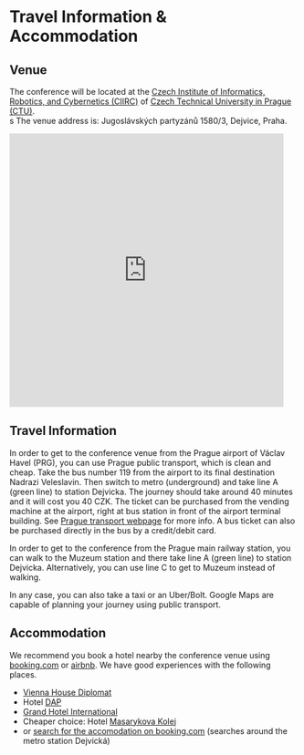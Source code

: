 # Travel Information &amp; Accommodation

## Venue

The conference will be located at the <a href="http://ciirc.cvut.cz/">Czech Institute of Informatics, Robotics, and Cybernetics (CIIRC)</a> of <a href="http://www.cvut.cz">Czech Technical University in Prague (CTU)</a>.  
s
The venue address is: Jugoslávských partyzánů 1580/3, Dejvice, Praha.

<p><div><iframe src="https://www.google.com/maps/embed?pb=!1m18!1m12!1m3!1d1279.5416994861462!2d14.393923821572495!3d50.103445927619916!2m3!1f0!2f0!3f0!3m2!1i1024!2i768!4f13.1!3m3!1m2!1s0x0%3A0x72d5d7faff1cb933!2s%C4%8Cesk%C3%BD+institut+informatiky%2C+robotiky+a+kybernetiky!5e0!3m2!1scs!2scz!4v1508487103659" width="480" height="480" frameborder="0" style="border:0" allowfullscreen></iframe></div>
</p>


## Travel Information

In order to get to the conference venue from the Prague airport of Václav Havel
(PRG), you can use Prague public transport, which is clean and cheap.  Take the bus
number 119 from the airport to its final destination Nadrazi Veleslavin.  Then
switch to metro (underground) and take line A (green line) to station Dejvicka.
The journey should take around 40 minutes and it will cost you 40 CZK.  The
ticket can be purchased from the vending machine at the airport, right at bus
station in front of the airport terminal building.  See <a
href="https://pid.cz/en/for-tourists/what-ticket-should-i-use/">Prague
transport webpage</a> for more info.
A bus ticket can also be purchased directly in the bus by a credit/debit card.

In order to get to the conference from the Prague main railway station, you can
walk to the Muzeum station and there take line A (green line) to station
Dejvicka. Alternatively, you can use line C to get to Muzeum instead of walking.

In any case, you can also take a taxi or an Uber/Bolt. Google Maps are capable of
planning your journey using public transport.

## Accommodation

We recommend you book a hotel nearby the conference venue using <a href="http://booking.com">booking.com</a> or <a href="http://www.airbnb.com">airbnb</a>.
We have good experiences with the following places.

* <a href="https://www.booking.com/hotel/cz/vienna-house-diplomat-prague.html?aid=304142;label=gen173nr-1FCAEoggI46AdIM1gEaDqIAQGYATG4ARnIAQ_YAQHoAQH4AQKIAgGoAgO4AonpxeYFwAIB;sid=061fa145f43fcd2eaea1aa47d21bc966;atlas_src=sr_iw_btn;checkin=2019-07-07;checkout=2019-07-12;dist=0;from_map_sr=1;group_adults=1;group_children=0;highlighted_blocks=7701219_91461837_1_1_0;no_rooms=1;room1=A;sb_price_type=total;type=total;ucfs=1&">Vienna House Diplomat</a>
* Hotel <a href="https://www.booking.com/hotel/cz/dap.html?aid=304142;label=gen173nr-1FCAEoggI46AdIM1gEaDqIAQGYATG4ARnIAQ_YAQHoAQH4AQKIAgGoAgO4AonpxeYFwAIB;sid=061fa145f43fcd2eaea1aa47d21bc966;atlas_src=sr_iw_btn;checkin=2019-07-07;checkout=2019-07-12;dist=0;from_map_sr=1;group_adults=1;group_children=0;highlighted_blocks=29236302_89033432_0_1_0;no_rooms=1;room1=A;sb_price_type=total;type=total;ucfs=1&">DAP</a>
* <a href="https://www.booking.com/hotel/cz/hotel-international-prague.cs.html?aid=356980&label=gen173nr-1FCAEoggI46AdIM1gEaDqIAQGYATG4ARnIAQ_YAQHoAQH4AQKIAgGoAgO4AonpxeYFwAIB-Share-fqRbPU%401689853378&sid=65372c908ecf76200c89f9a0b48d804e&checkin_month=9&checkin_monthday=18&checkin_year=2023&checkout_month=9&checkout_monthday=23&checkout_year=2023&dist=0&group_adults=1&group_children=0&keep_landing=1&no_rooms=1&sb_price_type=total&type=total&">Grand Hotel International</a>
* Cheaper choice: Hotel <a href="https://www.booking.com/hotel/cz/masarykova-kolej.html?aid=304142;label=gen173nr-1FCAEoggI46AdIM1gEaDqIAQGYATG4ARnIAQ_YAQHoAQH4AQKIAgGoAgO4AonpxeYFwAIB;sid=061fa145f43fcd2eaea1aa47d21bc966;atlas_src=sr_iw_btn;checkin=2019-07-07;checkout=2019-07-12;dist=0;from_map_sr=1;group_adults=1;group_children=0;highlighted_blocks=128357403_89048212_2_1_0;no_rooms=1;room1=A;sb_price_type=total;type=total;ucfs=1&">Masarykova Kolej</a>
* or <a href="https://www.booking.com/searchresults.cs.html?ss=Dejvick%C3%A1+stanice+metra%2C+Praha%2C+%C4%8Cesk%C3%A1+republika&map=1&ssne=Praha&ssne_untouched=Praha&label=gen173nr-1FCAEoggI46AdIM1gEaDqIAQGYATG4ARnIAQ_YAQHoAQH4AQKIAgGoAgO4AonpxeYFwAIB&sid=78e16b304ba68b73d61e35dc207ebc97&aid=304142&lang=cs&sb=1&src_elem=sb&src=index&dest_id=20874&dest_type=landmark&ac_position=2&ac_click_type=b&ac_langcode=cs&ac_suggestion_list_length=5&search_selected=true&search_pageview_id=3627673cbb360041&ac_meta=GhAzNjI3NjczY2JiMzYwMDQxIAIoATICY3M6CFByYWhhIERlQABKAFAA&checkin=2023-09-04&checkout=2023-09-08&group_adults=1&no_rooms=1&group_children=0&sb_travel_purpose=leisure#map_opened">search for the accomodation on booking.com</a> (searches around the metro station Dejvická)

